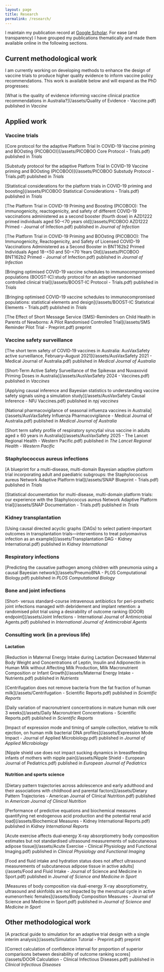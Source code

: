 ```yaml
---
layout: page
title: Research
permalink: /research/
---
```


I maintain my publication record at [Google Scholar](https://scholar.google.com/citations?user=trDAMEUAAAAJ&hl=en&oi=ao). For ease (and transparency) I have grouped my publications thematically and made them available online in the following sections.

## Current methodological work

I am currently working on developing methods to enhance the design of vaccine trials to produce higher quality evidence to inform vaccine policy recommendations. This work is available below and will expand as the PhD progresses:

[What is the quality of evidence informing vaccine clinical practice recommendations in Australia?](/assets/Quality of Evidence - Vaccine.pdf) published in *Vaccine*

## Applied work

### Vaccine trials

[Core protocol for the adaptive Platform Trial In COVID-19 Vaccine priming and BOOsting (PICOBOO)](/assets/PICOBOO Core Protocol - Trials.pdf) published in *Trials*

[Substudy protocol for the adaptive Platform Trial In COVID-19 Vaccine priming and BOOsting (PICOBOO)](/assets/PICOBOO Substudy Protocol - Trials.pdf) published in *Trials*

[Statistical considerations for the platform trials in COVID-19 priming and boosting](/assets/PICOBOO Statistical Considerations - Trials.pdf) published in *Trials*

[The Platform Trial in COVID-19 Priming and Boosting (PICOBOO): The immunogenicity, reactogenicity, and safety of different COVID-19 vaccinations administered as a second booster (fourth dose) in AZD1222 primed individuals aged 50-<70 years old](/assets/PICOBOO AZD1222 Primed - Journal of Infection.pdf) published in *Journal of Infection*

[The Platform Trial in COVID-19 Priming and BOOsting (PICOBOO): The Immunogenicity, Reactogenicity, and Safety of Licensed COVID-19 Vaccinations Administered as a Second Booster in BNT162b2 Primed Individuals Aged 18-<50 and 50-<70 Years Old](/assets/PICOBOO BNT162b2 Primed - Journal of Infection.pdf) published in *Journal of Infection*

[Bringing optimised COVID-19 vaccine schedules to immunocompromised populations (BOOST-IC):study protocol for an adaptive randomised controlled clinical trial](/assets/BOOST-IC Protocol - Trials.pdf) published in *Trials*

[Bringing optimised COVID-19 vaccine schedules to immunocompromised populations: statistical elements and design](/assets/BOOST-IC Statistical Elements - Trials.pdf) published in *Trials*

[The Effect of Short Message Service (SMS)-Reminders on Child Health in Parents of Newborns: A Pilot Randomised Controlled Trial](/assets/SMS Reminder Pilot Trial - Preprint.pdf) preprint

### Vaccine safety surveillance

[The short term safety of COVID‐19 vaccines in Australia: AusVaxSafety active surveillance, February–August 2021](/assets/AusVaxSafety 2021 - Medical Journal of Australia.pdf) published in *Medical Journal of Australia*

[Short-Term Active Safety Surveillance of the Spikevax and Nuvaxovid Priming Doses in Australia](/assets/AusVaxSafety 2024 - Vaccines.pdf) published in *Vaccines*

[Applying causal inference and Bayesian statistics to understanding vaccine safety signals using a simulation study](/assets/AusVaxSafety Causal Inference - NPJ Vaccines.pdf) published in *npj vaccines*

[National pharmacovigilance of seasonal influenza vaccines in Australia](/assets/AusVaxSafety Influenza Pharmacovigilance - Medical Journal of Australia.pdf) published in *Medical Journal of Australia*

[Short term safety profile of respiratory syncytial virus vaccine in adults aged ≥ 60 years in Australia](/assets/AusVaxSafety 2025 - The Lancet Regional Health - Western Pacific.pdf) published in *The Lancet Regional Health - Western Pacific*

### Staphylococcus aureus infections

[A blueprint for a multi-disease, multi-domain Bayesian adaptive platform trial incorporating adult and paediatric subgroups: the Staphylococcus aureus Network Adaptive Platform trial](/assets/SNAP Blueprint - Trials.pdf) published in *Trials*

[Statistical documentation for multi-disease, multi-domain platform trials: our experience with the Staphylococcus aureus Network Adaptive Platform trial](/assets/SNAP Documentation - Trials.pdf) published in *Trials*

### Kidney transplantation

[Using causal directed acyclic graphs (DAGs) to select patient-important outcomes in transplantation trials—interventions to treat polyomavirus infection as an example](/assets/Transplantation DAG - Kidney International.pdf) published in *Kidney International*

### Respiratory infections

[Predicting the causative pathogen among children with pneumonia using a causal Bayesian network](/assets/PneumoBNA - PLOS Computational Biology.pdf) published in *PLOS Computational Biology*

### Bone and joint infections

[Short- versus standard-course intravenous antibiotics for peri-prosthetic joint infections managed with debridement and implant retention: a randomised pilot trial using a desirability of outcome ranking (DOOR) endpoint](/assets/Joint Infections - International Journal of Antimicrobial Agents.pdf) published in *International Journal of Antimicrobial Agents*

### Consulting work (in a previous life)

#### Lactation

[Reduction in Maternal Energy Intake during Lactation Decreased Maternal Body Weight and Concentrations of Leptin, Insulin and Adiponectin in Human Milk without Affecting Milk Production, Milk Macronutrient Composition or Infant Growth](/assets/Maternal Energy Intake - Nutrients.pdf) published in *Nutrients*

[Centrifugation does not remove bacteria from the fat fraction of human milk](/assets/Centrifugation - Scientific Reports.pdf) published in *Scientific Reports*

[Daily variation of macronutrient concentrations in mature human milk over 3 weeks](/assets/Daily Macronutrient Concentrations - Scientific Reports.pdf) published in *Scientific Reports*

[Impact of expression mode and timing of sample collection, relative to milk ejection, on human milk bacterial DNA profiles](/assets/Expression Mode Impact - Journal of Applied Microbiology.pdf) published in *Journal of Applied Microbiology*

[Nipple shield use does not impact sucking dynamics in breastfeeding infants of mothers with nipple pain](/assets/Nipple Shield - European Journal of Pediatrics.pdf) published in *European Journal of Pediatrics*

#### Nutrition and sports science

[Dietary pattern trajectories across adolescence and early adulthood and their associations with childhood and parental factors](/assets/Dietary Pattern Trajectories - American Journal of Clinical Nutrition.pdf) published in *American Journal of Clinical Nutrition*

[Performance of predictive equations and biochemical measures quantifying net endogenous acid production and the potential renal acid load](/assets/Biochemical Measures - Kidney International Reports.pdf) published in *Kidney International Reports*

[Acute exercise affects dual‐energy X‐ray absorptiometry body composition estimates but not standardised ultrasound measurements of subcutaneous adipose tissue](/assets/Acute Exercise - Clinical Physiology and Functional Imaging.pdf) published in *Clinical Physiology and Functional Imaging*

[Food and fluid intake and hydration status does not affect ultrasound measurements of subcutaneous adipose tissue in active adults](/assets/Food and Fluid Intake - Journal of Science and Medicine in Sport.pdf) published in *Journal of Science and Medicine in Sport*

[Measures of body composition via dual-energy X-ray absorptiometry, ultrasound and skinfolds are not impacted by the menstrual cycle in active eumenorrheic females](/assets/Body Composition Measures - Journal of Science and Medicine in Sport.pdf) published in *Journal of Science and Medicine in Sport*

## Other methodological work

[A practical guide to simulation for an adaptive trial design with a single interim analysis](/assets/Simulation Tutorial - Preprint.pdf) preprint

[Correct calculation of confidence interval for proportion of superior comparisons between desirability of outcome ranking scores](/assets/DOOR Calculation - Clinical Infectious Diseases.pdf) published in *Clinical Infectious Diseases*
